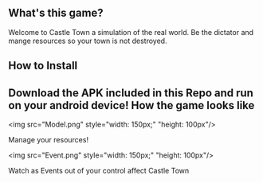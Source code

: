 What's this game?
-----------------------
Welcome to Castle Town a simulation of the real world. Be the dictator and mange resources so your town is not destroyed.

How to Install
-----------------------------
Download the APK included in this Repo and run on your android device!
How the game looks like
--------------------------
<img src="Model.png"  style="width: 150px;" "height: 100px"/>

Manage your resources!

<img src="Event.png"  style="width: 150px;" "height: 100px"/>

Watch as Events out of your control affect Castle Town
